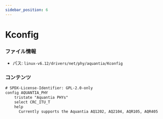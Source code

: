 ```yaml
---
sidebar_position: 6
---
```

# Kconfig

### ファイル情報

- パス: `linux-v6.12/drivers/net/phy/aquantia/Kconfig`

### コンテンツ

```txt
# SPDX-License-Identifier: GPL-2.0-only
config AQUANTIA_PHY
	tristate "Aquantia PHYs"
	select CRC_ITU_T
	help
	  Currently supports the Aquantia AQ1202, AQ2104, AQR105, AQR405

```
